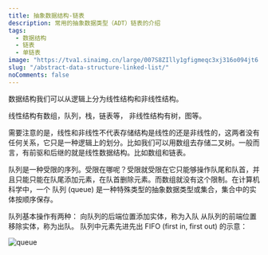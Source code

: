 ```yaml
---
title: 抽象数据结构-链表
description: 常用的抽象数据类型（ADT）链表的介绍
tags:
  - 数据结构
  - 链表
  - 单链表
image: "https://tva1.sinaimg.cn/large/007S8ZIlly1gfigmeqc3xj316o094jt6.jpg"
slug: "/abstract-data-structure-linked-list/"
noComments: false
---
```



数据结构我们可以从逻辑上分为线性结构和非线性结构。

线性结构有数组，队列，栈，链表等， 
非线性结构有树，图等。

需要注意的是，线性和非线性不代表存储结构是线性的还是非线性的，这两者没有任何关系，它只是一种逻辑上的划分。比如我们可以用数组去存储二叉树。一般而言，有前驱和后继的就是线性数据结构。比如数组和链表。

队列是一种受限的序列。受限在哪呢？受限就受限在它只能够操作队尾和队首，并且只能只能在队尾添加元素，在队首删除元素。而数组就没有这个限制。在计算机科学中，一个 队列 (queue) 是一种特殊类型的抽象数据类型或集合，集合中的实体按顺序保存。

队列基本操作有两种：
向队列的后端位置添加实体，称为入队
从队列的前端位置移除实体，称为出队。
队列中元素先进先出 FIFO (first in, first out) 的示意：

![queue](https://tva1.sinaimg.cn/large/007S8ZIlly1gfigmeqc3xj316o094jt6.jpg)